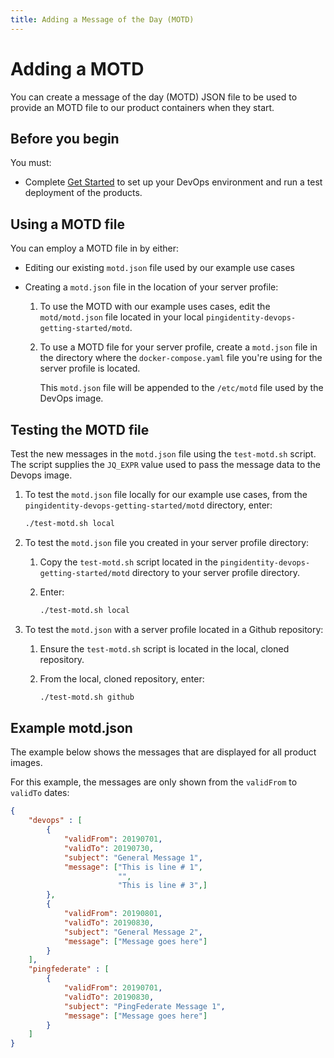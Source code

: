```yaml
---
title: Adding a Message of the Day (MOTD)
---
```

# Adding a MOTD

You can create a message of the day (MOTD) JSON file to be used to provide an MOTD file to our product containers when they start.

## Before you begin

You must:

* Complete [Get Started](../get-started/getStarted.md) to set up your DevOps environment and run a test deployment of the products.

## Using a MOTD file

You can employ a MOTD file in by either:

* Editing our existing `motd.json` file used by our example use cases
* Creating a `motd.json` file in the location of your server profile:

    1. To use the MOTD with our example uses cases, edit the
`motd/motd.json` file located in your local `pingidentity-devops-getting-started/motd`.
    1. To use a MOTD file for your server profile, create a `motd.json` file in the directory where the `docker-compose.yaml` file you're using for the server profile is located.

        This `motd.json` file will be appended to the `/etc/motd` file used by the DevOps image.

## Testing the MOTD file

Test the new messages in the `motd.json` file using the `test-motd.sh` script. The script supplies the `JQ_EXPR` value used to pass the message data to the Devops image.

1. To test the `motd.json` file locally for our example use cases, from the `pingidentity-devops-getting-started/motd` directory, enter:

    ```sh
    ./test-motd.sh local
    ```

1. To test the `motd.json` file you created in your server profile directory:

    1. Copy the `test-motd.sh` script located in the `pingidentity-devops-getting-started/motd` directory to your server profile directory.

    1. Enter:

        ```sh
        ./test-motd.sh local
        ```

1. To test the `motd.json` with a server profile located in a Github repository:

    1. Ensure the `test-motd.sh` script is located in the local, cloned repository.

    1. From the local, cloned repository, enter:

        ```sh
        ./test-motd.sh github
        ```

## Example motd.json

The example below shows the messages that are displayed for all product images.

For this example, the messages are only shown from the `validFrom` to `validTo` dates:

```json
{
    "devops" : [
        {
            "validFrom": 20190701,
            "validTo": 20190730,
            "subject": "General Message 1",
            "message": ["This is line # 1",
                        "",
                        "This is line # 3",]
        },
        {
            "validFrom": 20190801,
            "validTo": 20190830,
            "subject": "General Message 2",
            "message": ["Message goes here"]
        }
    ],
    "pingfederate" : [
        {
            "validFrom": 20190701,
            "validTo": 20190830,
            "subject": "PingFederate Message 1",
            "message": ["Message goes here"]
        }
    ]
}
```
